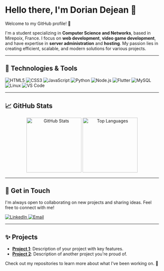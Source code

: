 # Hello there, I'm Dorian Dejean 👋

Welcome to my GitHub profile! 🎉

I'm a student specializing in **Computer Science and Networks**, based in Mirepoix, France. I focus on **web development**, **video game development**, and have expertise in **server administration** and **hosting**. My passion lies in creating efficient, scalable, and modern solutions for various projects.

---

## 🔧 Technologies & Tools
<p>
  <img src="https://img.shields.io/badge/-HTML5-E34F26?logo=html5&logoColor=white&style=flat-square" alt="HTML5" />
  <img src="https://img.shields.io/badge/-CSS3-1572B6?logo=css3&logoColor=white&style=flat-square" alt="CSS3" />
  <img src="https://img.shields.io/badge/-JavaScript-F7DF1E?logo=javascript&logoColor=black&style=flat-square" alt="JavaScript" />
  <img src="https://img.shields.io/badge/-Python-3776AB?logo=python&logoColor=white&style=flat-square" alt="Python" />
  <img src="https://img.shields.io/badge/-Node.js-339933?logo=node.js&logoColor=white&style=flat-square" alt="Node.js" />
  <img src="https://img.shields.io/badge/-Flutter-02569B?logo=flutter&logoColor=white&style=flat-square" alt="Flutter" />
  <img src="https://img.shields.io/badge/-MySQL-4479A1?logo=mysql&logoColor=white&style=flat-square" alt="MySQL" />
  <img src="https://img.shields.io/badge/-Linux-FCC624?logo=linux&logoColor=black&style=flat-square" alt="Linux" />
  <img src="https://img.shields.io/badge/-Visual_Studio_Code-007ACC?logo=visualstudiocode&logoColor=white&style=flat-square" alt="VS Code" />
</p>

---

## 📈 GitHub Stats
<p align="center">
  <img src="https://github-readme-stats.vercel.app/api?username=Dorian-Dejean&show_icons=true&hide_border=true&theme=radical" alt="GitHub Stats" height="180px" />
  <img src="https://github-readme-stats.vercel.app/api/top-langs/?username=Dorian-Dejean&layout=compact&theme=radical" alt="Top Languages" height="180px" />
</p>

---

## 💬 Get in Touch
I'm always open to collaborating on new projects and sharing ideas. Feel free to connect with me!

<p>
  <a href="https://www.linkedin.com/in/dorian-dejean-810834293" target="_blank">
    <img src="https://img.shields.io/badge/-LinkedIn-0077B5?logo=linkedin&logoColor=white&style=flat-square" alt="LinkedIn" />
  </a>
  <a href="mailto:dorian.dejean@example.com">
    <img src="https://img.shields.io/badge/-Email-D14836?logo=gmail&logoColor=white&style=flat-square" alt="Email" />
  </a>
</p>

---

## ✨ Projects
- **[Project 1](#)**: Description of your project with key features.
- **[Project 2](#)**: Description of another project you're proud of.

Check out my repositories to learn more about what I’ve been working on. 🚀
